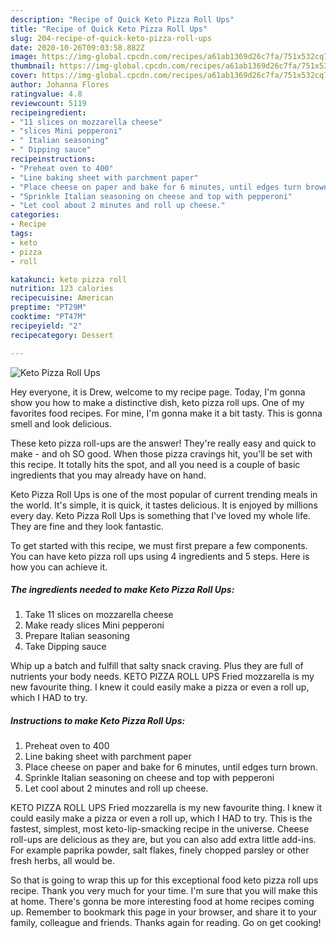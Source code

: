 ```yaml
---
description: "Recipe of Quick Keto Pizza Roll Ups"
title: "Recipe of Quick Keto Pizza Roll Ups"
slug: 204-recipe-of-quick-keto-pizza-roll-ups
date: 2020-10-26T09:03:58.882Z
image: https://img-global.cpcdn.com/recipes/a61ab1369d26c7fa/751x532cq70/keto-pizza-roll-ups-recipe-main-photo.jpg
thumbnail: https://img-global.cpcdn.com/recipes/a61ab1369d26c7fa/751x532cq70/keto-pizza-roll-ups-recipe-main-photo.jpg
cover: https://img-global.cpcdn.com/recipes/a61ab1369d26c7fa/751x532cq70/keto-pizza-roll-ups-recipe-main-photo.jpg
author: Johanna Flores
ratingvalue: 4.8
reviewcount: 5119
recipeingredient:
- "11 slices on mozzarella cheese"
- "slices Mini pepperoni"
- " Italian seasoning"
- " Dipping sauce"
recipeinstructions:
- "Preheat oven to 400"
- "Line baking sheet with parchment paper"
- "Place cheese on paper and bake for 6 minutes, until edges turn brown."
- "Sprinkle Italian seasoning on cheese and top with pepperoni"
- "Let cool about 2 minutes and roll up cheese."
categories:
- Recipe
tags:
- keto
- pizza
- roll

katakunci: keto pizza roll 
nutrition: 123 calories
recipecuisine: American
preptime: "PT29M"
cooktime: "PT47M"
recipeyield: "2"
recipecategory: Dessert

---
```



![Keto Pizza Roll Ups](https://img-global.cpcdn.com/recipes/a61ab1369d26c7fa/751x532cq70/keto-pizza-roll-ups-recipe-main-photo.jpg)

Hey everyone, it is Drew, welcome to my recipe page. Today, I'm gonna show you how to make a distinctive dish, keto pizza roll ups. One of my favorites food recipes. For mine, I'm gonna make it a bit tasty. This is gonna smell and look delicious.

These keto pizza roll-ups are the answer! They&#39;re really easy and quick to make - and oh SO good. When those pizza cravings hit, you&#39;ll be set with this recipe. It totally hits the spot, and all you need is a couple of basic ingredients that you may already have on hand.

Keto Pizza Roll Ups is one of the most popular of current trending meals in the world. It's simple, it is quick, it tastes delicious. It is enjoyed by millions every day. Keto Pizza Roll Ups is something that I've loved my whole life. They are fine and they look fantastic.


To get started with this recipe, we must first prepare a few components. You can have keto pizza roll ups using 4 ingredients and 5 steps. Here is how you can achieve it.

<!--inarticleads1-->

##### The ingredients needed to make Keto Pizza Roll Ups:

1. Take 11 slices on mozzarella cheese
1. Make ready slices Mini pepperoni
1. Prepare  Italian seasoning
1. Take  Dipping sauce


Whip up a batch and fulfill that salty snack craving. Plus they are full of nutrients your body needs. KETO PIZZA ROLL UPS Fried mozzarella is my new favourite thing. I knew it could easily make a pizza or even a roll up, which I HAD to try. 

<!--inarticleads2-->

##### Instructions to make Keto Pizza Roll Ups:

1. Preheat oven to 400
1. Line baking sheet with parchment paper
1. Place cheese on paper and bake for 6 minutes, until edges turn brown.
1. Sprinkle Italian seasoning on cheese and top with pepperoni
1. Let cool about 2 minutes and roll up cheese.


KETO PIZZA ROLL UPS Fried mozzarella is my new favourite thing. I knew it could easily make a pizza or even a roll up, which I HAD to try. This is the fastest, simplest, most keto-lip-smacking recipe in the universe. Cheese roll-ups are delicious as they are, but you can also add extra little add-ins. For example paprika powder, salt flakes, finely chopped parsley or other fresh herbs, all would be. 

So that is going to wrap this up for this exceptional food keto pizza roll ups recipe. Thank you very much for your time. I'm sure that you will make this at home. There's gonna be more interesting food at home recipes coming up. Remember to bookmark this page in your browser, and share it to your family, colleague and friends. Thanks again for reading. Go on get cooking!
